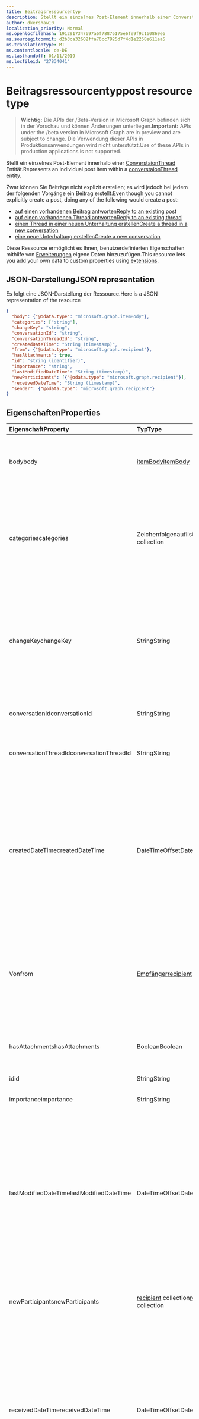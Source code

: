 ```yaml
---
title: Beitragsressourcentyp
description: Stellt ein einzelnes Post-Element innerhalb einer ConverstaionThread Entität.
author: dkershaw10
localization_priority: Normal
ms.openlocfilehash: 1912917347697a6f78876175e6fe9f9c160869e6
ms.sourcegitcommit: d2b3ca32602ffa76cc7925d7f4d1e2258e611ea5
ms.translationtype: MT
ms.contentlocale: de-DE
ms.lasthandoff: 01/11/2019
ms.locfileid: "27834041"
---
```

# <a name="post-resource-type"></a><span data-ttu-id="389ee-103">Beitragsressourcentyp</span><span class="sxs-lookup"><span data-stu-id="389ee-103">post resource type</span></span>

> <span data-ttu-id="389ee-104">**Wichtig:** Die APIs der /Beta-Version in Microsoft Graph befinden sich in der Vorschau und können Änderungen unterliegen.</span><span class="sxs-lookup"><span data-stu-id="389ee-104">**Important:** APIs under the /beta version in Microsoft Graph are in preview and are subject to change.</span></span> <span data-ttu-id="389ee-105">Die Verwendung dieser APIs in Produktionsanwendungen wird nicht unterstützt.</span><span class="sxs-lookup"><span data-stu-id="389ee-105">Use of these APIs in production applications is not supported.</span></span>

<span data-ttu-id="389ee-106">Stellt ein einzelnes Post-Element innerhalb einer [ConverstaionThread](conversationthread.md) Entität.</span><span class="sxs-lookup"><span data-stu-id="389ee-106">Represents an individual post item within a [converstaionThread](conversationthread.md) entity.</span></span>

<span data-ttu-id="389ee-107">Zwar können Sie Beiträge nicht explizit erstellen; es wird jedoch bei jedem der folgenden Vorgänge ein Beitrag erstellt:</span><span class="sxs-lookup"><span data-stu-id="389ee-107">Even though you cannot explicitly create a post, doing any of the following would create a post:</span></span>

* [<span data-ttu-id="389ee-108">auf einen vorhandenen Beitrag antworten</span><span class="sxs-lookup"><span data-stu-id="389ee-108">Reply to an existing post</span></span>](../api/post-reply.md) 
* [<span data-ttu-id="389ee-109">auf einen vorhandenen Thread antworten</span><span class="sxs-lookup"><span data-stu-id="389ee-109">Reply to an existing thread</span></span>](../api/conversationthread-reply.md) 
* [<span data-ttu-id="389ee-110">einen Thread in einer neuen Unterhaltung erstellen</span><span class="sxs-lookup"><span data-stu-id="389ee-110">Create a thread in a new conversation</span></span>](../api/group-post-threads.md)
* [<span data-ttu-id="389ee-111">eine neue Unterhaltung erstellen</span><span class="sxs-lookup"><span data-stu-id="389ee-111">Create a new conversation</span></span>](../api/group-post-conversations.md)

<span data-ttu-id="389ee-112">Diese Ressource ermöglicht es Ihnen, benutzerdefinierten Eigenschaften mithilfe von [Erweiterungen](/graph/extensibility-overview) eigene Daten hinzuzufügen.</span><span class="sxs-lookup"><span data-stu-id="389ee-112">This resource lets you add your own data to custom properties using [extensions](/graph/extensibility-overview).</span></span>

## <a name="json-representation"></a><span data-ttu-id="389ee-113">JSON-Darstellung</span><span class="sxs-lookup"><span data-stu-id="389ee-113">JSON representation</span></span>

<span data-ttu-id="389ee-114">Es folgt eine JSON-Darstellung der Ressource.</span><span class="sxs-lookup"><span data-stu-id="389ee-114">Here is a JSON representation of the resource</span></span>

<!-- {
  "blockType": "resource",
  "optionalProperties": [
    "attachments",
    "extensions",
    "inReplyTo",
    "multiValueExtendedProperties",
    "singleValueExtendedProperties"
  ],
  "@odata.type": "microsoft.graph.post"
}-->

```json
{
  "body": {"@odata.type": "microsoft.graph.itemBody"},
  "categories": ["string"],
  "changeKey": "string",
  "conversationId": "string",
  "conversationThreadId": "string",
  "createdDateTime": "String (timestamp)",
  "from": {"@odata.type": "microsoft.graph.recipient"},
  "hasAttachments": true,
  "id": "string (identifier)",
  "importance": "string",
  "lastModifiedDateTime": "String (timestamp)",
  "newParticipants": [{"@odata.type": "microsoft.graph.recipient"}],
  "receivedDateTime": "String (timestamp)",
  "sender": {"@odata.type": "microsoft.graph.recipient"}
}

```
## <a name="properties"></a><span data-ttu-id="389ee-115">Eigenschaften</span><span class="sxs-lookup"><span data-stu-id="389ee-115">Properties</span></span>
| <span data-ttu-id="389ee-116">Eigenschaft</span><span class="sxs-lookup"><span data-stu-id="389ee-116">Property</span></span>     | <span data-ttu-id="389ee-117">Typ</span><span class="sxs-lookup"><span data-stu-id="389ee-117">Type</span></span>   |<span data-ttu-id="389ee-118">Beschreibung</span><span class="sxs-lookup"><span data-stu-id="389ee-118">Description</span></span>|
|:---------------|:--------|:----------|
|<span data-ttu-id="389ee-119">body</span><span class="sxs-lookup"><span data-stu-id="389ee-119">body</span></span>|[<span data-ttu-id="389ee-120">itemBody</span><span class="sxs-lookup"><span data-stu-id="389ee-120">itemBody</span></span>](itembody.md)|<span data-ttu-id="389ee-p102">Der Inhalt des Beitrags. Dies ist eine Standardeigenschaft. Für diese Eigenschaft sind Nullwerte zulässig.</span><span class="sxs-lookup"><span data-stu-id="389ee-p102">The contents of the post. This is a default property. This property can be null.</span></span>|
|<span data-ttu-id="389ee-124">categories</span><span class="sxs-lookup"><span data-stu-id="389ee-124">categories</span></span>|<span data-ttu-id="389ee-125">Zeichenfolgenauflistung</span><span class="sxs-lookup"><span data-stu-id="389ee-125">String collection</span></span>|<span data-ttu-id="389ee-126">Die Kategorien, die mit dem Beitrag verknüpft sind.</span><span class="sxs-lookup"><span data-stu-id="389ee-126">The categories associated with the post.</span></span> <span data-ttu-id="389ee-127">Jeder Kategorie entspricht die **DisplayName** -Eigenschaft des ein [OutlookCategory](outlookcategory.md) , der für einen Benutzer definiert wurde.</span><span class="sxs-lookup"><span data-stu-id="389ee-127">Each category corresponds to the **displayName** property of an [outlookCategory](outlookcategory.md) that has been defined for a user.</span></span>|
|<span data-ttu-id="389ee-128">changeKey</span><span class="sxs-lookup"><span data-stu-id="389ee-128">changeKey</span></span>|<span data-ttu-id="389ee-129">String</span><span class="sxs-lookup"><span data-stu-id="389ee-129">String</span></span>|<span data-ttu-id="389ee-p104">Gibt die Version des Beitrags an. Jedes Mal, wenn der Beitrag geändert wird, wird auch ChangeKey geändert. Auf diese Weise kann Exchange Änderungen an der korrekten Version des Objekts vornehmen.</span><span class="sxs-lookup"><span data-stu-id="389ee-p104">Identifies the version of the post. Every time the post is changed, ChangeKey changes as well. This allows Exchange to apply changes to the correct version of the object.</span></span>|
|<span data-ttu-id="389ee-133">conversationId</span><span class="sxs-lookup"><span data-stu-id="389ee-133">conversationId</span></span>|<span data-ttu-id="389ee-134">String</span><span class="sxs-lookup"><span data-stu-id="389ee-134">String</span></span>|<span data-ttu-id="389ee-p105">Eindeutige ID der Unterhaltung. Schreibgeschützt.</span><span class="sxs-lookup"><span data-stu-id="389ee-p105">Unique ID of the conversation. Read-only.</span></span>|
|<span data-ttu-id="389ee-137">conversationThreadId</span><span class="sxs-lookup"><span data-stu-id="389ee-137">conversationThreadId</span></span>|<span data-ttu-id="389ee-138">String</span><span class="sxs-lookup"><span data-stu-id="389ee-138">String</span></span>|<span data-ttu-id="389ee-p106">Eindeutige ID des Unterhaltungsthreads. Schreibgeschützt.</span><span class="sxs-lookup"><span data-stu-id="389ee-p106">Unique ID of the conversation thread. Read-only.</span></span>|
|<span data-ttu-id="389ee-141">createdDateTime</span><span class="sxs-lookup"><span data-stu-id="389ee-141">createdDateTime</span></span>|<span data-ttu-id="389ee-142">DateTimeOffset</span><span class="sxs-lookup"><span data-stu-id="389ee-142">DateTimeOffset</span></span>|<span data-ttu-id="389ee-p107">Gibt an, wann der Beitrag erstellt wurde. Der DateTimeOffset-Typ stellt die Datums- und Uhrzeitinformationen mithilfe des ISO 8601-Formats dar und wird immer in UTC-Zeit angegeben. Mitternacht UTC-Zeit am 1. Januar 2014 würde z. B. wie folgt aussehen: `'2014-01-01T00:00:00Z'`</span><span class="sxs-lookup"><span data-stu-id="389ee-p107">Specifies when the post was created. The DateTimeOffset type represents date and time information using ISO 8601 format and is always in UTC time. For example, midnight UTC on Jan 1, 2014 would look like this: `'2014-01-01T00:00:00Z'`</span></span>|
|<span data-ttu-id="389ee-146">Von</span><span class="sxs-lookup"><span data-stu-id="389ee-146">from</span></span>|[<span data-ttu-id="389ee-147">Empfänger</span><span class="sxs-lookup"><span data-stu-id="389ee-147">recipient</span></span>](recipient.md)|<span data-ttu-id="389ee-p108">Wird in Zugriffsszenarien mit Stellvertretungen verwendet. Gibt an, wer die Nachricht im Auftrag eines anderen Benutzers veröffentlicht hat. Dies ist eine Standardeigenschaft.</span><span class="sxs-lookup"><span data-stu-id="389ee-p108">Used in delegate access scenarios. Indicates who posted the message on behalf of another user. This is a default property.</span></span>|
|<span data-ttu-id="389ee-151">hasAttachments</span><span class="sxs-lookup"><span data-stu-id="389ee-151">hasAttachments</span></span>|<span data-ttu-id="389ee-152">Boolean</span><span class="sxs-lookup"><span data-stu-id="389ee-152">Boolean</span></span>|<span data-ttu-id="389ee-p109">Gibt an, ob der Beitrag mindestens eine Anlage enthält. Dies ist eine Standardeigenschaft.</span><span class="sxs-lookup"><span data-stu-id="389ee-p109">Indicates whether the post has at least one attachment. This is a default property.</span></span>|
|<span data-ttu-id="389ee-155">id</span><span class="sxs-lookup"><span data-stu-id="389ee-155">id</span></span>|<span data-ttu-id="389ee-156">String</span><span class="sxs-lookup"><span data-stu-id="389ee-156">String</span></span>| <span data-ttu-id="389ee-157">Schreibgeschützt</span><span class="sxs-lookup"><span data-stu-id="389ee-157">Read-only.</span></span>|
|<span data-ttu-id="389ee-158">importance</span><span class="sxs-lookup"><span data-stu-id="389ee-158">importance</span></span> | <span data-ttu-id="389ee-159">String</span><span class="sxs-lookup"><span data-stu-id="389ee-159">String</span></span> | <span data-ttu-id="389ee-160">Die Bedeutung der einer Gruppe Post: `low`, `normal`, `high`.</span><span class="sxs-lookup"><span data-stu-id="389ee-160">The importance of a group post: `low`, `normal`, `high`.</span></span> |
|<span data-ttu-id="389ee-161">lastModifiedDateTime</span><span class="sxs-lookup"><span data-stu-id="389ee-161">lastModifiedDateTime</span></span>|<span data-ttu-id="389ee-162">DateTimeOffset</span><span class="sxs-lookup"><span data-stu-id="389ee-162">DateTimeOffset</span></span>|<span data-ttu-id="389ee-p110">Gibt an, wann der Beitrag zuletzt geändert wurde. Der DateTimeOffset-Typ stellt die Datums- und Uhrzeitinformationen mithilfe des ISO 8601-Formats dar und wird immer in UTC-Zeit angegeben. Mitternacht UTC-Zeit am 1. Januar 2014 würde z. B. wie folgt aussehen: `'2014-01-01T00:00:00Z'`</span><span class="sxs-lookup"><span data-stu-id="389ee-p110">Specifies when the post was last modified. The DateTimeOffset type represents date and time information using ISO 8601 format and is always in UTC time. For example, midnight UTC on Jan 1, 2014 would look like this: `'2014-01-01T00:00:00Z'`</span></span>|
|<span data-ttu-id="389ee-166">newParticipants</span><span class="sxs-lookup"><span data-stu-id="389ee-166">newParticipants</span></span>|<span data-ttu-id="389ee-167">[recipient](recipient.md) collection</span><span class="sxs-lookup"><span data-stu-id="389ee-167">[recipient](recipient.md) collection</span></span>|<span data-ttu-id="389ee-168">Teilnehmer einer Unterhaltung, die im Rahmen des Beitrags zu dem Thread hinzugefügt wurden.</span><span class="sxs-lookup"><span data-stu-id="389ee-168">Conversation participants that were added to the thread as part of this post.</span></span>|
|<span data-ttu-id="389ee-169">receivedDateTime</span><span class="sxs-lookup"><span data-stu-id="389ee-169">receivedDateTime</span></span>|<span data-ttu-id="389ee-170">DateTimeOffset</span><span class="sxs-lookup"><span data-stu-id="389ee-170">DateTimeOffset</span></span>|<span data-ttu-id="389ee-p111">Gibt an, wann der Beitrag empfangen wurde. Der DateTimeOffset-Typ stellt die Datums- und Uhrzeitinformationen mithilfe des ISO 8601-Formats dar und wird immer in UTC-Zeit angegeben. Mitternacht UTC-Zeit am 1. Januar 2014 würde z. B. wie folgt aussehen: `'2014-01-01T00:00:00Z'`</span><span class="sxs-lookup"><span data-stu-id="389ee-p111">Specifies when the post was received. The DateTimeOffset type represents date and time information using ISO 8601 format and is always in UTC time. For example, midnight UTC on Jan 1, 2014 would look like this: `'2014-01-01T00:00:00Z'`</span></span>|
|<span data-ttu-id="389ee-174">sender</span><span class="sxs-lookup"><span data-stu-id="389ee-174">sender</span></span>|[<span data-ttu-id="389ee-175">recipient</span><span class="sxs-lookup"><span data-stu-id="389ee-175">recipient</span></span>](recipient.md)|<span data-ttu-id="389ee-p112">Enthält die E-Mail-Adresse des Absenders. Bei dem Sender-Wert wird davon ausgegangen, dass dies die Adresse des authentifizierten Benutzers ist, wenn Absender nicht angegeben wurde. Dies ist eine Standardeigenschaft.</span><span class="sxs-lookup"><span data-stu-id="389ee-p112">Contains the address of the sender. The value of Sender is assumed to be the address of the authenticated user in the case when Sender is not specified. This is a default property.</span></span>|

## <a name="relationships"></a><span data-ttu-id="389ee-179">Beziehungen</span><span class="sxs-lookup"><span data-stu-id="389ee-179">Relationships</span></span>
| <span data-ttu-id="389ee-180">Beziehung</span><span class="sxs-lookup"><span data-stu-id="389ee-180">Relationship</span></span> | <span data-ttu-id="389ee-181">Typ</span><span class="sxs-lookup"><span data-stu-id="389ee-181">Type</span></span>   |<span data-ttu-id="389ee-182">Beschreibung</span><span class="sxs-lookup"><span data-stu-id="389ee-182">Description</span></span>|
|:---------------|:--------|:----------|
|<span data-ttu-id="389ee-183">Anlagen</span><span class="sxs-lookup"><span data-stu-id="389ee-183">attachments</span></span>|<span data-ttu-id="389ee-184">[Anlagensammlung](attachment.md)</span><span class="sxs-lookup"><span data-stu-id="389ee-184">[Attachment](attachment.md) collection</span></span>|<span data-ttu-id="389ee-185">Die Auflistung von [FileAttachment](fileattachment.md), [ItemAttachment](itemattachment.md)und [ReferenceAttachment](referenceattachment.md) Anlagen für die Bereitstellung.</span><span class="sxs-lookup"><span data-stu-id="389ee-185">The collection of [fileAttachment](fileattachment.md), [itemAttachment](itemattachment.md), and [referenceAttachment](referenceattachment.md) attachments for the post.</span></span> <span data-ttu-id="389ee-186">Schreibgeschützt.</span><span class="sxs-lookup"><span data-stu-id="389ee-186">Read-only.</span></span> <span data-ttu-id="389ee-187">Lässt Nullwerte zu.</span><span class="sxs-lookup"><span data-stu-id="389ee-187">Nullable.</span></span>|
|<span data-ttu-id="389ee-188">Erweiterungen</span><span class="sxs-lookup"><span data-stu-id="389ee-188">extensions</span></span>|<span data-ttu-id="389ee-189">[Erweiterungssammlung](extension.md)</span><span class="sxs-lookup"><span data-stu-id="389ee-189">[Extension](extension.md) collection</span></span>|<span data-ttu-id="389ee-p114">Die Sammlung der für den Beitrag definierten offenen Erweiterungen. Schreibgeschützt. Lässt Nullwerte zu.</span><span class="sxs-lookup"><span data-stu-id="389ee-p114">The collection of open extensions defined for the post. Read-only. Nullable.</span></span>|
|<span data-ttu-id="389ee-193">inReplyTo</span><span class="sxs-lookup"><span data-stu-id="389ee-193">inReplyTo</span></span>|[<span data-ttu-id="389ee-194">Post</span><span class="sxs-lookup"><span data-stu-id="389ee-194">Post</span></span>](post.md)|<span data-ttu-id="389ee-195">Frühere Beitrags, den dieser Beitrag in der [ConversationThread](conversationthread.md)beantwortet wird.</span><span class="sxs-lookup"><span data-stu-id="389ee-195">The earlier post that this post is replying to in the [conversationThread](conversationthread.md).</span></span> <span data-ttu-id="389ee-196">Schreibgeschützt.</span><span class="sxs-lookup"><span data-stu-id="389ee-196">Read-only.</span></span>|
|<span data-ttu-id="389ee-197">multiValueExtendedProperties</span><span class="sxs-lookup"><span data-stu-id="389ee-197">multiValueExtendedProperties</span></span>|<span data-ttu-id="389ee-198">[multiValueLegacyExtendedProperty](multivaluelegacyextendedproperty.md)-Sammlung</span><span class="sxs-lookup"><span data-stu-id="389ee-198">[multiValueLegacyExtendedProperty](multivaluelegacyextendedproperty.md) collection</span></span>| <span data-ttu-id="389ee-p116">Die Sammlung erweiterter mehrwertiger Eigenschaften, die für den Beitrag definiert sind. Schreibgeschützt. Lässt NULL-Werte zu.</span><span class="sxs-lookup"><span data-stu-id="389ee-p116">The collection of multi-value extended properties defined for the post. Read-only. Nullable.</span></span>|
|<span data-ttu-id="389ee-202">singleValueExtendedProperties</span><span class="sxs-lookup"><span data-stu-id="389ee-202">singleValueExtendedProperties</span></span>|<span data-ttu-id="389ee-203">[singleValueLegacyExtendedProperty](singlevaluelegacyextendedproperty.md)-Sammlung</span><span class="sxs-lookup"><span data-stu-id="389ee-203">[singleValueLegacyExtendedProperty](singlevaluelegacyextendedproperty.md) collection</span></span>| <span data-ttu-id="389ee-p117">Die Sammlung erweiterter einwertiger Eigenschaften, die für den Beitrag definiert sind. Schreibgeschützt. Lässt Nullwerte zu.</span><span class="sxs-lookup"><span data-stu-id="389ee-p117">The collection of single-value extended properties defined for the post. Read-only. Nullable.</span></span>|

## <a name="methods"></a><span data-ttu-id="389ee-207">Methoden</span><span class="sxs-lookup"><span data-stu-id="389ee-207">Methods</span></span>

| <span data-ttu-id="389ee-208">Methode</span><span class="sxs-lookup"><span data-stu-id="389ee-208">Method</span></span>           | <span data-ttu-id="389ee-209">Rückgabetyp</span><span class="sxs-lookup"><span data-stu-id="389ee-209">Return Type</span></span>    |<span data-ttu-id="389ee-210">Beschreibung</span><span class="sxs-lookup"><span data-stu-id="389ee-210">Description</span></span>|
|:---------------|:--------|:----------|
|[<span data-ttu-id="389ee-211">List posts</span><span class="sxs-lookup"><span data-stu-id="389ee-211">List posts</span></span>](../api/conversationthread-list-posts.md) | [<span data-ttu-id="389ee-212">post</span><span class="sxs-lookup"><span data-stu-id="389ee-212">post</span></span>](post.md) |<span data-ttu-id="389ee-213">Dient zum Abrufen der Beiträge des angegebenen Threads.</span><span class="sxs-lookup"><span data-stu-id="389ee-213">Get the posts of the specified thread.</span></span> |
|[<span data-ttu-id="389ee-214">Get post</span><span class="sxs-lookup"><span data-stu-id="389ee-214">Get post</span></span>](../api/post-get.md) | [<span data-ttu-id="389ee-215">post</span><span class="sxs-lookup"><span data-stu-id="389ee-215">post</span></span>](post.md) |<span data-ttu-id="389ee-216">Dient zum Abrufen der Eigenschaften und der Beziehungen eines Beitrags in einem angegebenen Thread.</span><span class="sxs-lookup"><span data-stu-id="389ee-216">Get the properties and relationships of a post in a specified thread.</span></span>|
|[<span data-ttu-id="389ee-217">Reply</span><span class="sxs-lookup"><span data-stu-id="389ee-217">Reply</span></span>](../api/post-reply.md)|<span data-ttu-id="389ee-218">Keine</span><span class="sxs-lookup"><span data-stu-id="389ee-218">None</span></span>|<span data-ttu-id="389ee-219">Dient zum Antworten auf einen Beitrag und zum Hinzufügen eines neuen Beitrags zum angegebenen Thread in einer Gruppenunterhaltung.</span><span class="sxs-lookup"><span data-stu-id="389ee-219">Reply to a post and add a new post to the specified thread in a group conversation.</span></span>|
|[<span data-ttu-id="389ee-220">Forward</span><span class="sxs-lookup"><span data-stu-id="389ee-220">Forward</span></span>](../api/post-forward.md)|<span data-ttu-id="389ee-221">Keine</span><span class="sxs-lookup"><span data-stu-id="389ee-221">None</span></span>|<span data-ttu-id="389ee-222">Dient zum Weiterleiten eines Beitrags an einen Empfänger.</span><span class="sxs-lookup"><span data-stu-id="389ee-222">Forward a post to a recipient.</span></span>|
|<span data-ttu-id="389ee-223">**Anlagen**</span><span class="sxs-lookup"><span data-stu-id="389ee-223">**Attachments**</span></span>| | |
|[<span data-ttu-id="389ee-224">List attachments</span><span class="sxs-lookup"><span data-stu-id="389ee-224">List attachments</span></span>](../api/post-list-attachments.md) |<span data-ttu-id="389ee-225">[attachment](attachment.md) collection</span><span class="sxs-lookup"><span data-stu-id="389ee-225">[attachment](attachment.md) collection</span></span>| <span data-ttu-id="389ee-226">Ruft alle Anlagen für einen Beitrag ab.</span><span class="sxs-lookup"><span data-stu-id="389ee-226">Get all attachments on a post.</span></span>|
|[<span data-ttu-id="389ee-227">Hinzufügen von Anlagen</span><span class="sxs-lookup"><span data-stu-id="389ee-227">Add attachment</span></span>](../api/post-post-attachments.md) |[<span data-ttu-id="389ee-228">attachment</span><span class="sxs-lookup"><span data-stu-id="389ee-228">attachment</span></span>](attachment.md)| <span data-ttu-id="389ee-229">Dient zum Hinzufügen einer Anlage zu einem Beitrag.</span><span class="sxs-lookup"><span data-stu-id="389ee-229">Add an attachment to a post.</span></span> |
|<span data-ttu-id="389ee-230">**Offene Erweiterungen**</span><span class="sxs-lookup"><span data-stu-id="389ee-230">**Open extensions**</span></span>| | |
|[<span data-ttu-id="389ee-231">Offene Erweiterung erstellen</span><span class="sxs-lookup"><span data-stu-id="389ee-231">Create open extension</span></span>](../api/opentypeextension-post-opentypeextension.md) |[<span data-ttu-id="389ee-232">openTypeExtension</span><span class="sxs-lookup"><span data-stu-id="389ee-232">openTypeExtension</span></span>](opentypeextension.md)| <span data-ttu-id="389ee-233">Erstellt eine offene Erweiterung und fügt benutzerdefinierte Eigenschaften zu einer neuen oder vorhandenen Ressource hinzu.</span><span class="sxs-lookup"><span data-stu-id="389ee-233">Create an open extension and add custom properties to a new or existing resource.</span></span>|
|[<span data-ttu-id="389ee-234">Offene Erweiterung abrufen</span><span class="sxs-lookup"><span data-stu-id="389ee-234">Get open extension</span></span>](../api/opentypeextension-get.md) |<span data-ttu-id="389ee-235">[openTypeExtension](opentypeextension.md)-Sammlung</span><span class="sxs-lookup"><span data-stu-id="389ee-235">[openTypeExtension](opentypeextension.md) collection</span></span>| <span data-ttu-id="389ee-236">Dient zum Abrufen einer offenen Erweiterung, die durch den Erweiterungsnamen identifiziert wird.</span><span class="sxs-lookup"><span data-stu-id="389ee-236">Get an open extension identified by the extension name.</span></span>|
|<span data-ttu-id="389ee-237">**Schemaerweiterungen**</span><span class="sxs-lookup"><span data-stu-id="389ee-237">**Schema extensions**</span></span>| | |
|[<span data-ttu-id="389ee-238">Schemaerweiterungswerte hinzufügen</span><span class="sxs-lookup"><span data-stu-id="389ee-238">Add schema extension values</span></span>](/graph/extensibility-schema-groups) || <span data-ttu-id="389ee-239">Dient zum Erstellen einer Schemaerweiterungsdefinition und anschließenden Verwenden der Definition zum Hinzufügen benutzerdefinierter typisierter Daten zu einer Ressource.</span><span class="sxs-lookup"><span data-stu-id="389ee-239">Create a schema extension definition and then use it to add custom typed data to a resource.</span></span>|
|<span data-ttu-id="389ee-240">**Erweiterte Eigenschaften**</span><span class="sxs-lookup"><span data-stu-id="389ee-240">**Extended properties**</span></span>| | |
|[<span data-ttu-id="389ee-241">Einwertige erweiterte Eigenschaft erstellen</span><span class="sxs-lookup"><span data-stu-id="389ee-241">Create single-value extended property</span></span>](../api/singlevaluelegacyextendedproperty-post-singlevalueextendedproperties.md) |[<span data-ttu-id="389ee-242">post</span><span class="sxs-lookup"><span data-stu-id="389ee-242">post</span></span>](post.md)  |<span data-ttu-id="389ee-243">Dient zum Erstellen einer oder mehrerer erweiterter einwertiger Eigenschaften in einem neuen oder vorhandenen Beitrag.</span><span class="sxs-lookup"><span data-stu-id="389ee-243">Create one or more single-value extended properties in a new or existing post.</span></span>   |
|[<span data-ttu-id="389ee-244">Get post with single-value extended property</span><span class="sxs-lookup"><span data-stu-id="389ee-244">Get post with single-value extended property</span></span>](../api/singlevaluelegacyextendedproperty-get.md)  | [<span data-ttu-id="389ee-245">post</span><span class="sxs-lookup"><span data-stu-id="389ee-245">post</span></span>](post.md) | <span data-ttu-id="389ee-246">Dient zum Abrufen von Beiträgen mit einer erweiterten einwertigen Eigenschaft mithilfe von `$expand` oder `$filter`.</span><span class="sxs-lookup"><span data-stu-id="389ee-246">Get posts that contain a single-value extended property by using `$expand` or `$filter`.</span></span> |
|[<span data-ttu-id="389ee-247">Create multi-value extended property</span><span class="sxs-lookup"><span data-stu-id="389ee-247">Create multi-value extended property</span></span>](../api/multivaluelegacyextendedproperty-post-multivalueextendedproperties.md) | [<span data-ttu-id="389ee-248">post</span><span class="sxs-lookup"><span data-stu-id="389ee-248">post</span></span>](post.md) | <span data-ttu-id="389ee-249">Dient zum Erstellen einer oder mehrerer erweiterter mehrwertiger Eigenschaften in einem neuen oder vorhandenen Beitrag</span><span class="sxs-lookup"><span data-stu-id="389ee-249">Create one or more multi-value extended properties in a new or existing post.</span></span>  |
|[<span data-ttu-id="389ee-250">Get post with multi-value extended property</span><span class="sxs-lookup"><span data-stu-id="389ee-250">Get post with multi-value extended property</span></span>](../api/multivaluelegacyextendedproperty-get.md)  | [<span data-ttu-id="389ee-251">post</span><span class="sxs-lookup"><span data-stu-id="389ee-251">post</span></span>](post.md) | <span data-ttu-id="389ee-252">Dient zum Abrufen eines Beitrags mit einer erweiterten mehrwertigen Eigenschaft mithilfe von `$expand`.</span><span class="sxs-lookup"><span data-stu-id="389ee-252">Get a post that contains a multi-value extended property by using `$expand`.</span></span> |

## <a name="see-also"></a><span data-ttu-id="389ee-253">Weitere Artikel</span><span class="sxs-lookup"><span data-stu-id="389ee-253">See also</span></span>

- [<span data-ttu-id="389ee-254">Hinzufügen von benutzerdefinierten Daten zu Ressourcen mithilfe von Erweiterungen</span><span class="sxs-lookup"><span data-stu-id="389ee-254">Add custom data to resources using extensions</span></span>](/graph/extensibility-overview)
- [<span data-ttu-id="389ee-255">Hinzufügen von benutzerdefinierten Daten zu Benutzern mithilfe offener Erweiterungen</span><span class="sxs-lookup"><span data-stu-id="389ee-255">Add custom data to users using open extensions</span></span>](/graph/extensibility-open-users)
- [<span data-ttu-id="389ee-256">Hinzufügen von benutzerdefinierten Daten zu Gruppen mithilfe von Schemaerweiterungen</span><span class="sxs-lookup"><span data-stu-id="389ee-256">Add custom data to groups using schema extensions</span></span>](/graph/extensibility-schema-groups)


<!-- uuid: 8fcb5dbc-d5aa-4681-8e31-b001d5168d79
2015-10-25 14:57:30 UTC -->
<!-- {
  "type": "#page.annotation",
  "description": "post resource",
  "keywords": "",
  "section": "documentation",
  "tocPath": ""
}-->
